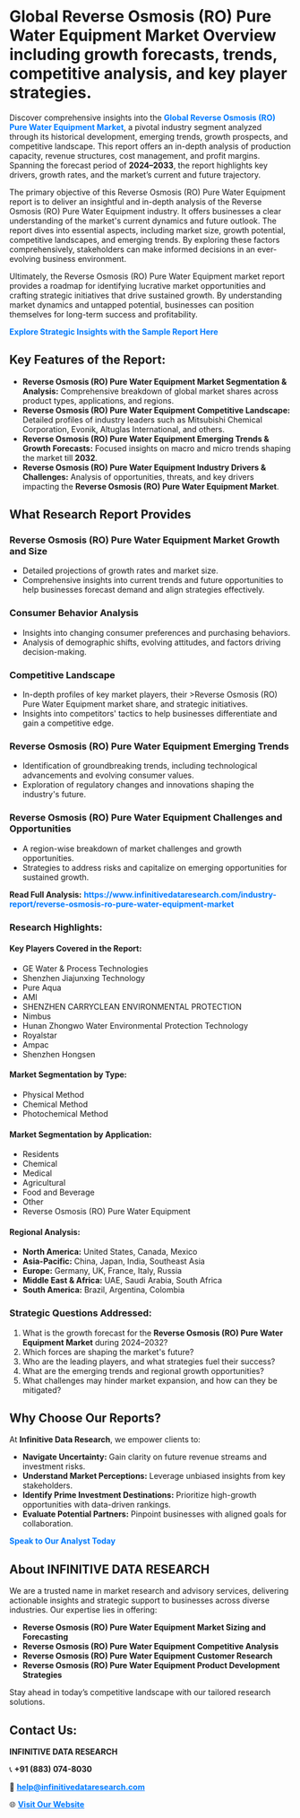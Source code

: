 <h1>Global Reverse Osmosis (RO) Pure Water Equipment Market Overview including growth forecasts, trends, competitive analysis, and key player strategies.</h1>
<p>
Discover comprehensive insights into the 
<a href="https://www.infinitivedataresearch.com/industry-report/reverse-osmosis-ro-pure-water-equipment-market" rel="dofollow" style="color: #007BFF; text-decoration: none;"><strong>Global Reverse Osmosis (RO) Pure Water Equipment Market</strong></a>, a pivotal industry segment analyzed through its historical development, emerging trends, growth prospects, and competitive landscape. This report offers an in-depth analysis of production capacity, revenue structures, cost management, and profit margins. Spanning the forecast period of <strong>2024–2033</strong>, the report highlights key drivers, growth rates, and the market’s current and future trajectory.
</p>
<p>
The primary objective of this Reverse Osmosis (RO) Pure Water Equipment report is to deliver an insightful and in-depth analysis of the Reverse Osmosis (RO) Pure Water Equipment industry. It offers businesses a clear understanding of the market's current dynamics and future outlook. The report dives into essential aspects, including market size, growth potential, competitive landscapes, and emerging trends. By exploring these factors comprehensively, stakeholders can make informed decisions in an ever-evolving business environment.
</p>
<p>
Ultimately, the Reverse Osmosis (RO) Pure Water Equipment market report provides a roadmap for identifying lucrative market opportunities and crafting strategic initiatives that drive sustained growth. By understanding market dynamics and untapped potential, businesses can position themselves for long-term success and profitability.
</p>
<p>
<a href="https://www.infinitivedataresearch.com/request-sample/reportId=110634" style="color: #007BFF; text-decoration: none;"><strong>Explore Strategic Insights with the Sample Report Here</strong></a>
</p>

<h2>Key Features of the Report:</h2>
<ul>
<li><strong>Reverse Osmosis (RO) Pure Water Equipment Market Segmentation & Analysis:</strong> Comprehensive breakdown of global market shares across product types, applications, and regions.</li>
<li><strong>Reverse Osmosis (RO) Pure Water Equipment Competitive Landscape:</strong> Detailed profiles of industry leaders such as Mitsubishi Chemical Corporation, Evonik, Altuglas International, and others.</li>
<li><strong>Reverse Osmosis (RO) Pure Water Equipment Emerging Trends & Growth Forecasts:</strong> Focused insights on macro and micro trends shaping the market till <strong>2032</strong>.</li>
<li><strong>Reverse Osmosis (RO) Pure Water Equipment Industry Drivers & Challenges:</strong> Analysis of opportunities, threats, and key drivers impacting the <strong>Reverse Osmosis (RO) Pure Water Equipment Market</strong>.</li>
</ul>

<h2>What Research Report Provides</h2>
<h3>Reverse Osmosis (RO) Pure Water Equipment Market Growth and Size</h3>
<ul>
<li>Detailed projections of growth rates and market size.</li>
<li>Comprehensive insights into current trends and future opportunities to help businesses forecast demand and align strategies effectively.</li>
</ul>

<h3>Consumer Behavior Analysis</h3>
<ul>
<li>Insights into changing consumer preferences and purchasing behaviors.</li>
<li>Analysis of demographic shifts, evolving attitudes, and factors driving decision-making.</li>
</ul>

<h3>Competitive Landscape</h3>
<ul>
<li>In-depth profiles of key market players, their >Reverse Osmosis (RO) Pure Water Equipment market share, and strategic initiatives.</li>
<li>Insights into competitors' tactics to help businesses differentiate and gain a competitive edge.</li>
</ul>

<h3>Reverse Osmosis (RO) Pure Water Equipment Emerging Trends</h3>
<ul>
<li>Identification of groundbreaking trends, including technological advancements and evolving consumer values.</li>
<li>Exploration of regulatory changes and innovations shaping the industry's future.</li>
</ul>

<h3>Reverse Osmosis (RO) Pure Water Equipment Challenges and Opportunities</h3>
<ul>
<li>A region-wise breakdown of market challenges and growth opportunities.</li>
<li>Strategies to address risks and capitalize on emerging opportunities for sustained growth.</li>
</ul>
<p><strong>Read Full Analysis:</strong> <a href="https://www.infinitivedataresearch.com/industry-report/reverse-osmosis-ro-pure-water-equipment-market" rel="dofollow" style="color: #007BFF; text-decoration: none;"><strong>https://www.infinitivedataresearch.com/industry-report/reverse-osmosis-ro-pure-water-equipment-market</strong></a></p>
<h3>Research Highlights:</h3>
<h4>Key Players Covered in the Report:</h4>
<ul><li>GE Water &amp; Process Technologies</li><li>Shenzhen Jiajunxing Technology</li><li>Pure Aqua</li><li>AMI</li><li>SHENZHEN CARRYCLEAN ENVIRONMENTAL PROTECTION</li><li>Nimbus</li><li>Hunan Zhongwo Water Environmental Protection Technology</li><li>Royalstar</li><li>Ampac</li><li>Shenzhen Hongsen</li></ul>
<h4>Market Segmentation by Type:</h4>
<ul><li>Physical Method</li><li>Chemical Method</li><li>Photochemical Method</li></ul>
<h4>Market Segmentation by Application:</h4>
<ul><li>Residents</li><li>Chemical</li><li>Medical</li><li>Agricultural</li><li>Food and Beverage</li><li>Other</li><li>Reverse Osmosis (RO) Pure Water Equipment</li></ul>

<h4>Regional Analysis:</h4>
<ul>
<li><strong>North America:</strong> United States, Canada, Mexico</li>
<li><strong>Asia-Pacific:</strong> China, Japan, India, Southeast Asia</li>
<li><strong>Europe:</strong> Germany, UK, France, Italy, Russia</li>
<li><strong>Middle East & Africa:</strong> UAE, Saudi Arabia, South Africa</li>
<li><strong>South America:</strong> Brazil, Argentina, Colombia</li>
</ul>

<h3>Strategic Questions Addressed:</h3>
<ol>
<li>What is the growth forecast for the <strong>Reverse Osmosis (RO) Pure Water Equipment Market</strong> during 2024–2032?</li>
<li>Which forces are shaping the market's future?</li>
<li>Who are the leading players, and what strategies fuel their success?</li>
<li>What are the emerging trends and regional growth opportunities?</li>
<li>What challenges may hinder market expansion, and how can they be mitigated?</li>
</ol>

<h2>Why Choose Our Reports?</h2>
<p>At <strong>Infinitive Data Research</strong>, we empower clients to:</p>
<ul>
<li><strong>Navigate Uncertainty:</strong> Gain clarity on future revenue streams and investment risks.</li>
<li><strong>Understand Market Perceptions:</strong> Leverage unbiased insights from key stakeholders.</li>
<li><strong>Identify Prime Investment Destinations:</strong> Prioritize high-growth opportunities with data-driven rankings.</li>
<li><strong>Evaluate Potential Partners:</strong> Pinpoint businesses with aligned goals for collaboration.</li>
</ul>
<p><a href="https://www.infinitivedataresearch.com/industry-report/reverse-osmosis-ro-pure-water-equipment-market" rel="dofollow" style="color: #007BFF; text-decoration: none;"><strong>Speak to Our Analyst Today</strong></a></p>

<h2>About INFINITIVE DATA RESEARCH</h2>
<p>We are a trusted name in market research and advisory services, delivering actionable insights and strategic support to businesses across diverse industries. Our expertise lies in offering:</p>
<ul>
<li><strong>Reverse Osmosis (RO) Pure Water Equipment Market Sizing and Forecasting</strong></li>
<li><strong>Reverse Osmosis (RO) Pure Water Equipment Competitive Analysis</strong></li>
<li><strong>Reverse Osmosis (RO) Pure Water Equipment Customer Research</strong></li>
<li><strong>Reverse Osmosis (RO) Pure Water Equipment Product Development Strategies</strong></li>
</ul>
<p>Stay ahead in today’s competitive landscape with our tailored research solutions.</p>

<h2>Contact Us:</h2>
<p><strong>INFINITIVE DATA RESEARCH</strong></p>
<p>📞 <strong>+91 (883) 074-8030</strong></p>
<p>📧 <strong><a href="mailto:help@infinitivedataresearch.com" style="color: #007BFF;">help@infinitivedataresearch.com</a></strong></p>
<p>🌐 <strong><a href="https://www.infinitivedataresearch.com" rel="dofollow" style="color: #007BFF;">Visit Our Website</a></strong></p>